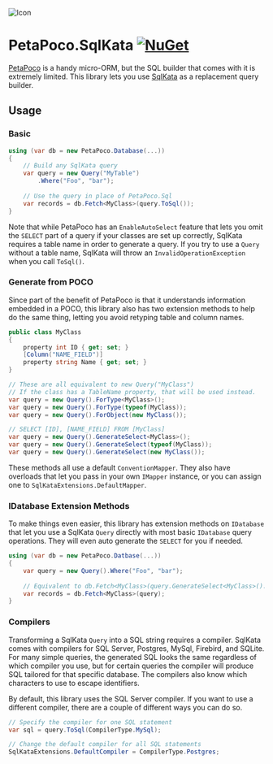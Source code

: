 ![Icon](https://github.com/asherber/PetaPoco.SqlKata/raw/master/media/database-64.png)

# PetaPoco.SqlKata [![NuGet](https://img.shields.io/nuget/v/PetaPoco.SqlKata.svg)](https://nuget.org/packages/PetaPoco.SqlKata)

[PetaPoco](https://github.com/CollaboratingPlatypus/PetaPoco) is a handy micro-ORM, but the SQL builder that comes with it is extremely limited. This library lets you use [SqlKata](https://sqlkata.com) as a replacement query builder.

## Usage

### Basic

```csharp
using (var db = new PetaPoco.Database(...))
{
    // Build any SqlKata query
    var query = new Query("MyTable")
        .Where("Foo", "bar");
    
    // Use the query in place of PetaPoco.Sql
    var records = db.Fetch<MyClass>(query.ToSql());
}
```

Note that while PetaPoco has an `EnableAutoSelect` feature that lets you omit the `SELECT` part of a query if your classes are set up correctly, SqlKata requires a table name in order to generate a query. If you try to use a `Query` without a table name, SqlKata will throw an `InvalidOperationException` when you call `ToSql()`.

### Generate from POCO

Since part of the benefit of PetaPoco is that it understands information embedded in a POCO, this library also has two extension methods to help do the same thing, letting you avoid retyping table and column names.

```csharp
public class MyClass
{
    property int ID { get; set; }
    [Column("NAME_FIELD")]
    property string Name { get; set; }
}

// These are all equivalent to new Query("MyClass")
// If the class has a TableName property, that will be used instead.
var query = new Query().ForType<MyClass>();
var query = new Query().ForType(typeof(MyClass));
var query = new Query().ForObject(new MyClass());

// SELECT [ID], [NAME_FIELD] FROM [MyClass]
var query = new Query().GenerateSelect<MyClass>();  
var query = new Query().GenerateSelect(typeof(MyClass));
var query = new Query().GenerateSelect(new MyClass());
```

These methods all use a default `ConventionMapper`. They also have overloads that let you pass in your own `IMapper` instance, or you can assign one to `SqlKataExtensions.DefaultMapper`.

### IDatabase Extension Methods

To make things even easier, this library has extension methods on `IDatabase` that let you use a SqlKata `Query` directly with most basic `IDatabase` query operations. They will even auto generate the `SELECT` for you if needed.

```csharp
using (var db = new PetaPoco.Datbase(...))
{
    var query = new Query().Where("Foo", "bar");
    
    // Equivalent to db.Fetch<MyClass>(query.GenerateSelect<MyClass>().ToSql())
    var records = db.Fetch<MyClass>(query);
}
```

### Compilers

Transforming a SqlKata `Query` into a SQL string requires a compiler. SqlKata comes with compilers for SQL Server, Postgres, MySql, Firebird, and SQLite. For many simple queries, the generated SQL looks the same regardless of which compiler you use, but for certain queries the compiler will produce SQL tailored for that specific database. The compilers also know which characters to use to escape identifiers.

By default, this library uses the SQL Server compiler. If you want to use a different compiler, there are a couple of different ways you can do so.

```csharp
// Specify the compiler for one SQL statement
var sql = query.ToSql(CompilerType.MySql);

// Change the default compiler for all SQL statements
SqlKataExtensions.DefaultCompiler = CompilerType.Postgres;
```

